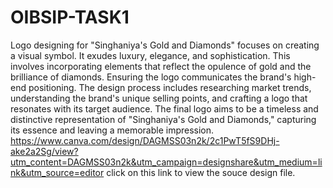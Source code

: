 # OIBSIP-TASK1
Logo designing for "Singhaniya's Gold and Diamonds" focuses on creating a visual symbol.
It exudes luxury, elegance, and sophistication.
This involves incorporating elements that reflect the opulence of gold and the brilliance of diamonds.
Ensuring the logo communicates the brand's high-end positioning.
The design process includes researching market trends, understanding the brand's unique selling points, and crafting a logo that resonates with its target audience.
The final logo aims to be a timeless and distinctive representation of "Singhaniya's Gold and Diamonds," capturing its essence and leaving a memorable impression.
https://www.canva.com/design/DAGMSS03n2k/2c1PwT5fS9DHj-ake2a2Sg/view?utm_content=DAGMSS03n2k&utm_campaign=designshare&utm_medium=link&utm_source=editor
click on this link to view the souce design file.
